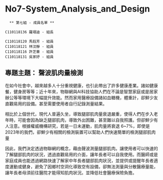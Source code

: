 # No7-System_Analysis_and_Design 
```
  ** 第七組 - 成員名單 ** 

C110118136 羅翊迪 - 組長

C110118120 馬鈺芳 - 組員
C110118121 林汶靜 - 組員
C110118116 許芝華 - 組員
C110118131 吳家妤 - 組員
```
## 專題主題： 聲波肌肉量檢測

 在如今社會中，越來越多人十分重視健康，也引此帶出了許多健康產業。諸如健康餐，健身房等等；近十年來，物聯網與AI科技協助人們在不論是智慧家庭或是居家辦公等等環境下大幅提升效能。然而家用醫療設備諸如血糖機，體重計，卻鮮少友直觀易用的設備。甚至需要使用者自行記錄測量結果。

 相比於上個世代，現代人普遍久坐，導致腿部肌肉量衰退嚴重，使得人們在步入老年時，可能會因為缺乏腿部肌肉，導致外出困難，甚至難以自我照護。但卻鮮少有人注意。根據權威機構研究，若是一日未運動，肌肉量將衰退 6~7%，即使是2023年的我們，卻鮮少有相關的檢測裝置可以幫助人們快速簡單的檢測腿部肌肉量

 因此，我們決定透過物聯網的概念，藉由聲波測量腿部肌肉。讓使用者可以快速的了解腿部肌肉的狀況，透過直觀易用的介面，讓年長者可以自我使用。而醫師或是家庭成員也能透過網路快速了解家中年長者腿部肌肉狀況，並提供或提醒年長者適度運動或健身，避免了因鄉村空洞化導致空有設備，卻無法測量與分散醫療量能，讓年長者母須前往醫院才能得知肌肉狀況。並降低社會醫療保險負擔。
